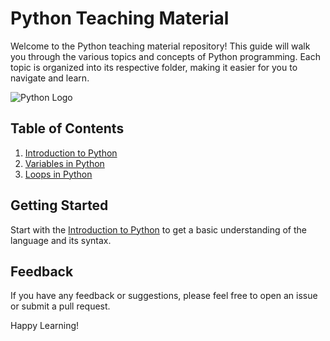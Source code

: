 # Python Teaching Material

Welcome to the Python teaching material repository! This guide will walk you through the various topics and concepts of Python programming. Each topic is organized into its respective folder, making it easier for you to navigate and learn.

![Python Logo](https://d3njjcbhbojbot.cloudfront.net/api/utilities/v1/imageproxy/https://coursera-course-photos.s3.amazonaws.com/08/33f720502a11e59e72391aa537f5c9/pythonlearn_thumbnail_1x1.png?auto=format%2Ccompress&dpr=1)

## Table of Contents

1. [Introduction to Python](https://github.com/your_username/your_repository_name/tree/main/intro)
2. [Variables in Python](https://github.com/your_username/your_repository_name/tree/main/variables)
3. [Loops in Python](https://github.com/your_username/your_repository_name/tree/main/loops)

## Getting Started

Start with the [Introduction to Python](https://github.com/your_username/your_repository_name/tree/main/intro) to get a basic understanding of the language and its syntax.

## Feedback

If you have any feedback or suggestions, please feel free to open an issue or submit a pull request.

Happy Learning!
